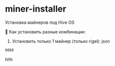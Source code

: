 # miner-installer
Установка майнеров под Hive OS

🎯 Как установить разные комбинации:
1. Установить только 1 майнер (только rigel):
json
```bash
6666
```


hhh
